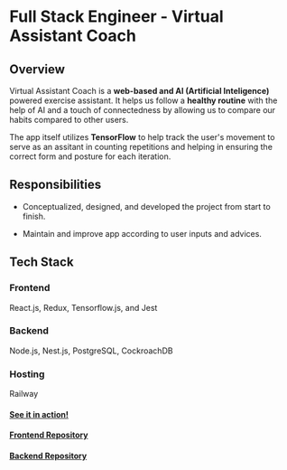 # Full Stack Engineer - Virtual Assistant Coach

## Overview

Virtual Assistant Coach is a **web-based and AI (Artificial Inteligence)** powered exercise assistant. It helps us follow a **healthy routine** with the help of AI and a touch of connectedness by allowing us to compare our habits compared to other users.

The app itself utilizes **TensorFlow** to help track the user's movement to serve as an assitant in counting repetitions and helping in ensuring the correct form and posture for each iteration.

## Responsibilities

- Conceptualized, designed, and developed the project from start to finish.

- Maintain and improve app according to user inputs and advices.

<!-- <div style="display: flex; justify-content: center;">
  <img src="/src/assets/exercise-assistant-ui.jpg" alt="Virtual Assistant Coach UI" width="50%"/>
</div> -->

## Tech Stack

### Frontend

React.js, Redux, Tensorflow.js, and Jest

### Backend

Node.js, Nest.js, PostgreSQL, CockroachDB

### Hosting

Railway

#### <a href="https://pose-estimation-frontend.up.railway.app/" target="_blank">See it in action!</a>

#### <a href="https://github.com/dfakhrizaman/pose-estimation-frontend" target="_blank">Frontend Repository</a>

#### <a href="https://github.com/dfakhrizaman/pose-estimation-backend" target="_blank">Backend Repository</a>
